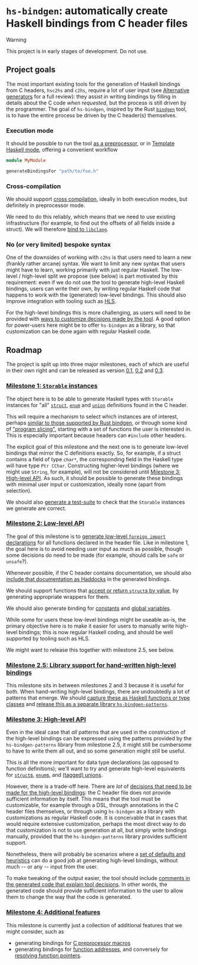 # `hs-bindgen`: automatically create Haskell bindings from C header files

> [!WARNING]
This project is in early stages of development. Do not use.

## Project goals

The most important existing tools for the generation of Haskell bindings from C
headers, `hsc2hs` and `c2hs`, require a lot of user input (see [Alternative
generators](https://github.com/well-typed/hs-bindgen/tree/main/alternatives) for
a full review): they assist in writing bindings by filling in details about the
C code _when requested_, but the process is still driven by the programmer. The
goal of `hs-bindgen`, inspired by the Rust
[`bindgen`](https://github.com/rust-lang/rust-bindgen) tool, is to have the
entire process be driven by the C header(s) themselves.

### Execution mode

It should be possible to run the tool [as a
preprocessor](https://github.com/well-typed/hs-bindgen/issues/9), or in
[Template Haskell mode](https://github.com/well-typed/hs-bindgen/issues/11),
offering a convenient workflow

```haskell
module MyModule

generateBindingsFor "path/to/foo.h"
```

### Cross-compilation

We should support [cross
compilation](https://github.com/well-typed/hs-bindgen/issues/10), ideally in
both execution modes, but definitely in preprocessor mode.

We need to do this reliably, which means that we need to use existing
infrastructure (for example, to find out the offsets of all fields inside a
struct). We will therefore [bind to
`libclang`](https://github.com/well-typed/hs-bindgen/issues/20).

### No (or very limited) bespoke syntax

One of the downsides of working with `c2hs` is that users need to learn a new
(frankly rather arcane) syntax. We want to limit any new syntax that users might
have to learn, working primarily with just regular Haskell. The low-level /
high-level split we propose (see below) is part motivated by this requirement:
even if we do not use the tool to generate high-level Haskell bindings, users
can write their own, by writing regular Haskell code that happens to work with
the (generated) low-level bindings. This should also improve integration with
tooling such as [HLS](https://github.com/haskell/haskell-language-server).

For the high-level bindings this is more challenging, as users will need to be
provided with [ways to customize decisions made by the
tool](https://github.com/well-typed/hs-bindgen/issues/21). A good option for
power-users here might be to offer `hs-bindgen` as a library, so that
customization can be done again with regular Haskell code.

## Roadmap

The project is split up into three major milestones, each of which are useful in their
own right and can be released as version
[0.1](https://github.com/well-typed/hs-bindgen/issues/29),
[0.2](https://github.com/well-typed/hs-bindgen/issues/30) and
[0.3](https://github.com/well-typed/hs-bindgen/issues/31).

### [Milestone 1: `Storable` instances](https://github.com/well-typed/hs-bindgen/milestone/2)

The object here is to be able to generate Haskell types with `Storable`
instances for "all"
[`struct`](https://github.com/well-typed/hs-bindgen/issues/14),
[`enum`](https://github.com/well-typed/hs-bindgen/issues/15) and
[`union`](https://github.com/well-typed/hs-bindgen/issues/16) definitions found
in the C header.

This will require a mechanism to select which instances are of interest, perhaps
[similar to those supported by Rust
bindgen](https://github.com/well-typed/hs-bindgen/issues/12), or through some
kind of ["program slicing"](https://github.com/well-typed/hs-bindgen/issues/13),
starting with a set of functions the user is interested in. This is especially
important because headers can `#include` other headers.

The explicit goal of this milestone and the next one is to generate low-level
bindings that mirror the C definitions exactly. So, for example, if a struct
contains a field of type `char*`, the corresponding field in the Haskell
type will have type `Ptr CChar`. Constructing higher-level bindings
(where we might use `String`, for example), will not be considered until
[Milestone 3: High-level API](https://github.com/well-typed/hs-bindgen/milestone/4).
As such, it should be possible to generate these bindings with minimal user
input or customization, ideally none (apart from selection).

We should also [generate a
test-suite](https://github.com/well-typed/hs-bindgen/issues/22) to check that
the `Storable` instances we generate are correct.

### [Milestone 2: Low-level API](https://github.com/well-typed/hs-bindgen/milestone/3)

The goal of this milestone is to [generate low-level `foreign import`
declarations](https://github.com/well-typed/hs-bindgen/issues/25) for all
functions declared in the header file. Like in milestone 1, the goal here is to
avoid needing user input as much as possible, though some decisions do need to
be made (for example, should calls be `safe` or `unsafe`?).

Whenever possible, if the C header contains documentation, we should also
[include that documentation as
Haddocks](https://github.com/well-typed/hs-bindgen/issues/26) in the generated
bindings.

We should support functions that [accept or return `struct`s by
value](https://github.com/well-typed/hs-bindgen/issues/37), by generating
appropriate wrappers for them.

We should also generate binding for
[constants](https://github.com/well-typed/hs-bindgen/issues/41) and [global
variables](https://github.com/well-typed/hs-bindgen/issues/42).

While some for users these low-level bindings might be useable as-is, the
primary objective here is to make it easier for users to manually write
high-level bindings; this is now regular Haskell coding, and should be well
supported by tooling such as HLS.

We might want to release this together with milestone 2.5, see below.

### [Milestone 2.5: Library support for hand-written high-level bindings](https://github.com/well-typed/hs-bindgen/milestone/6)

This milestone sits in between milestones 2 and 3 because it is useful for both.
When hand-writing high-level bindings, there are undoubtedly a lot of patterns
that emerge. We should [capture these as Haskell functions or type
classes](https://github.com/well-typed/hs-bindgen/issues/27) and [release this
as a separate library
`hs-bindgen-patterns`](https://github.com/well-typed/hs-bindgen/issues/28).

### [Milestone 3: High-level API](https://github.com/well-typed/hs-bindgen/milestone/4)

Even in the ideal case that _all_ patterns that are used in the construction
of the high-level bindings can be expressed using the patterns provided by the
`hs-bindgen-patterns` library from milestone 2.5, it might still be cumbersome
to have to write them all out, and so some generation might still be useful.

This is all the more important for data type declarations (as opposed to
function definitions); we'll want to try and generate high-level equivalents
for [`struct`s](https://github.com/well-typed/hs-bindgen/issues/39),
[`enum`s](https://github.com/well-typed/hs-bindgen/issues/40), and
[(tagged) unions](https://github.com/well-typed/hs-bindgen/issues/18).

However, there is a trade-off here. There are _lot_ of [decisions that need to
be made for the high-level
bindings](https://github.com/well-typed/hs-bindgen/issues/21): the C header file
does not provide sufficient information by itself. This means that the tool must
be customizable, for example through a DSL, through annotations in the C header
files themselves, or through using `hs-bindgen` as a library with customizations
as regular Haskell code. It is conceivable that in cases that would require
extensive customization, perhaps the most direct way to do that customization is
not to use generation at all, but simply write bindings manually, provided that
the `hs-bindgen-patterns` library provides sufficient support.

Nonetheless, there will probably be scenarios where a [set of defaults and
heuristics](https://github.com/well-typed/hs-bindgen/issues/32) can do a good
job at generating high-level bindings, without much -- or any -- input from
the user.

To make tweaking of the output easier, the tool should include [comments in the
generated code that explain tool
decisions](https://github.com/well-typed/hs-bindgen/issues/23). In other words,
the generated code should provide sufficient information to the user to allow
them to change the way that the code is generated.

### [Milestone 4: Additional features](https://github.com/well-typed/hs-bindgen/milestone/5)

This milestone is currently just a collection of additional features that we
might consider, such as

* generating bindings for [C preprocessor
  macros](https://github.com/well-typed/hs-bindgen/issues/43)
* generating bindings for [function
  addresses](https://github.com/well-typed/hs-bindgen/issues/46), and conversely
  for [resolving function
  pointers](https://github.com/well-typed/hs-bindgen/issues/49).

